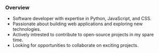 ### Overview

* Software developer with expertise in Python, JavaScript, and CSS.
* Passionate about building web applications and exploring new technologies.
* Actively intrested to contribute to open-source projects in my spare time.
* Looking for opportunities to collaborate on exciting projects.
